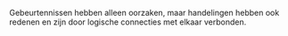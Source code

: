 Gebeurtennissen hebben alleen oorzaken, maar handelingen hebben ook redenen en zijn door logische connecties met elkaar verbonden.